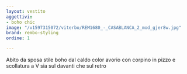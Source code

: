 ```yaml
---
layout: vestito
aggettivi:
- boho chic
image: "/v1597315072/viterbo/REM1680_-_CASABLANCA_2_mod_gjer8w.jpg"
brand: rembo-styling
ordine: 1

---
```

Abito da sposa stile boho dal caldo color avorio con corpino in pizzo e scollatura a V sia sul davanti che sul retro
